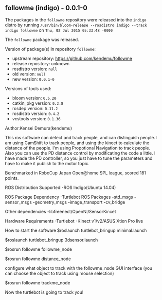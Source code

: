 ## followme (indigo) - 0.0.1-0

The packages in the `followme` repository were released into the `indigo` distro by running `/usr/bin/bloom-release --rosdistro indigo --track indigo followme` on `Thu, 02 Jul 2015 05:33:48 -0000`

The `followme` package was released.

Version of package(s) in repository `followme`:
- upstream repository: https://github.com/kendemu/followme
- release repository: unknown
- rosdistro version: `null`
- old version: `null`
- new version: `0.0.1-0`

Versions of tools used:
- bloom version: `0.5.20`
- catkin_pkg version: `0.2.8`
- rosdep version: `0.11.2`
- rosdistro version: `0.4.2`
- vcstools version: `0.1.36`


Author:Kensei Demura(kendemu)

This ros software can detect and track people, and can distinguish people.
I am using CamShift to track people, and using the kinect to calculate the distance of the people.
I'm using Propotional Navigation to track people. Also you can use the PD distance control by modificating the code a little. I have made the PD controller, so you just have to tune the parameters and have to make it publish to the motor topic.

Benchmarked in RoboCup Japan Open@home SPL league, scored 181 points.  

ROS Distribution Supported
-ROS Indigo(Ubuntu 14.04)

ROS Package Dependency
-Turtlebot ROS Packages
-std_msgs
-sensor_msgs
-geometry_msgs
-image_transport
-cv_bridge

Other dependencies
-libfreenect/OpenNI/SensorKincet

Hardware Requirements
-Turtlebot 
-Kinect v1/v2/ASUS Xtion Pro live

How to start the software
$roslaunch turtlebot_bringup minimal.launch

$roslaunch turtlebot_bringup 3dsensor.launch

$rosrun followme followme_node

$rosrun followme distance_node

configure what object to track with the followme_node GUI interface
(you can choose the object to track using mouse selection)

$rosrun followme trackme_node 

Now the turtlebot is going to track you!